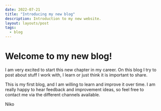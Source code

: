 ```yaml
---
date: 2022-07-21
title: "Introducing my new blog"
description: Introduction to my new website.
layout: layouts/post
tags:
  - blog
---
```


# Welcome to my new blog!

I am very excited to start this new chapter in my career. On this blog I try to post about stuff I work with, I learn or just think it is important to share.

This is my first blog, and I am willing to learn and improve it over time. I am really happy to hear feedback and improvement ideas, so feel free to contact me via the different channels available.

Niko
